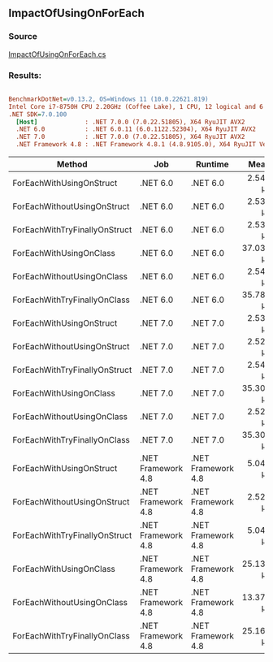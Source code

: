 ﻿## ImpactOfUsingOnForEach

### Source
[ImpactOfUsingOnForEach.cs](../../src/StructLinq.Benchmark/ImpactOfUsingOnForEach.cs)

### Results:
``` ini

BenchmarkDotNet=v0.13.2, OS=Windows 11 (10.0.22621.819)
Intel Core i7-8750H CPU 2.20GHz (Coffee Lake), 1 CPU, 12 logical and 6 physical cores
.NET SDK=7.0.100
  [Host]             : .NET 7.0.0 (7.0.22.51805), X64 RyuJIT AVX2
  .NET 6.0           : .NET 6.0.11 (6.0.1122.52304), X64 RyuJIT AVX2
  .NET 7.0           : .NET 7.0.0 (7.0.22.51805), X64 RyuJIT AVX2
  .NET Framework 4.8 : .NET Framework 4.8.1 (4.8.9105.0), X64 RyuJIT VectorSize=256


```
|                        Method |                Job |            Runtime |      Mean |     Error |    StdDev | Ratio | RatioSD |
|------------------------------ |------------------- |------------------- |----------:|----------:|----------:|------:|--------:|
|      ForEachWithUsingOnStruct |           .NET 6.0 |           .NET 6.0 |  2.541 μs | 0.0168 μs | 0.0149 μs |  0.50 |    0.01 |
|   ForEachWithoutUsingOnStruct |           .NET 6.0 |           .NET 6.0 |  2.536 μs | 0.0074 μs | 0.0066 μs |  0.50 |    0.00 |
| ForEachWithTryFinallyOnStruct |           .NET 6.0 |           .NET 6.0 |  2.531 μs | 0.0075 μs | 0.0070 μs |  0.50 |    0.00 |
|       ForEachWithUsingOnClass |           .NET 6.0 |           .NET 6.0 | 37.037 μs | 0.1291 μs | 0.1208 μs |  7.35 |    0.07 |
|    ForEachWithoutUsingOnClass |           .NET 6.0 |           .NET 6.0 |  2.540 μs | 0.0178 μs | 0.0148 μs |  0.50 |    0.00 |
|  ForEachWithTryFinallyOnClass |           .NET 6.0 |           .NET 6.0 | 35.780 μs | 0.2242 μs | 0.2097 μs |  7.10 |    0.08 |
|      ForEachWithUsingOnStruct |           .NET 7.0 |           .NET 7.0 |  2.533 μs | 0.0092 μs | 0.0086 μs |  0.50 |    0.00 |
|   ForEachWithoutUsingOnStruct |           .NET 7.0 |           .NET 7.0 |  2.529 μs | 0.0103 μs | 0.0096 μs |  0.50 |    0.00 |
| ForEachWithTryFinallyOnStruct |           .NET 7.0 |           .NET 7.0 |  2.543 μs | 0.0216 μs | 0.0202 μs |  0.50 |    0.01 |
|       ForEachWithUsingOnClass |           .NET 7.0 |           .NET 7.0 | 35.306 μs | 0.1201 μs | 0.1065 μs |  7.00 |    0.06 |
|    ForEachWithoutUsingOnClass |           .NET 7.0 |           .NET 7.0 |  2.529 μs | 0.0116 μs | 0.0109 μs |  0.50 |    0.01 |
|  ForEachWithTryFinallyOnClass |           .NET 7.0 |           .NET 7.0 | 35.306 μs | 0.1707 μs | 0.1597 μs |  7.00 |    0.06 |
|      ForEachWithUsingOnStruct | .NET Framework 4.8 | .NET Framework 4.8 |  5.041 μs | 0.0498 μs | 0.0416 μs |  1.00 |    0.00 |
|   ForEachWithoutUsingOnStruct | .NET Framework 4.8 | .NET Framework 4.8 |  2.528 μs | 0.0106 μs | 0.0099 μs |  0.50 |    0.01 |
| ForEachWithTryFinallyOnStruct | .NET Framework 4.8 | .NET Framework 4.8 |  5.040 μs | 0.0218 μs | 0.0204 μs |  1.00 |    0.01 |
|       ForEachWithUsingOnClass | .NET Framework 4.8 | .NET Framework 4.8 | 25.131 μs | 0.1195 μs | 0.1118 μs |  4.99 |    0.04 |
|    ForEachWithoutUsingOnClass | .NET Framework 4.8 | .NET Framework 4.8 | 13.374 μs | 0.0458 μs | 0.0428 μs |  2.65 |    0.02 |
|  ForEachWithTryFinallyOnClass | .NET Framework 4.8 | .NET Framework 4.8 | 25.168 μs | 0.0722 μs | 0.0675 μs |  4.99 |    0.04 |
